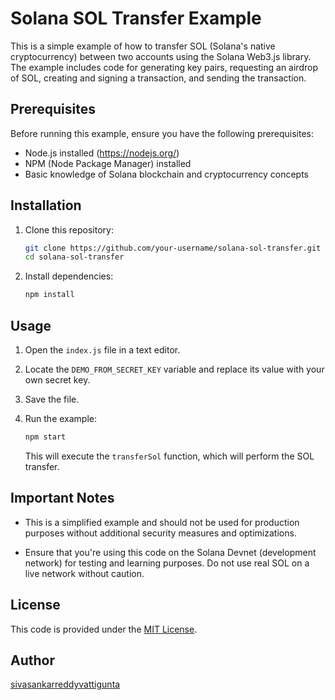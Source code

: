 
# Solana SOL Transfer Example

This is a simple example of how to transfer SOL (Solana's native cryptocurrency) between two accounts using the Solana Web3.js library. The example includes code for generating key pairs, requesting an airdrop of SOL, creating and signing a transaction, and sending the transaction.

## Prerequisites

Before running this example, ensure you have the following prerequisites:

- Node.js installed (https://nodejs.org/)
- NPM (Node Package Manager) installed
- Basic knowledge of Solana blockchain and cryptocurrency concepts

## Installation

1. Clone this repository:

   ```bash
   git clone https://github.com/your-username/solana-sol-transfer.git
   cd solana-sol-transfer
   ```

2. Install dependencies:

   ```bash
   npm install
   ```

## Usage

1. Open the `index.js` file in a text editor.

2. Locate the `DEMO_FROM_SECRET_KEY` variable and replace its value with your own secret key.

3. Save the file.

4. Run the example:

   ```bash
   npm start
   ```

   This will execute the `transferSol` function, which will perform the SOL transfer.

## Important Notes

- This is a simplified example and should not be used for production purposes without additional security measures and optimizations.

- Ensure that you're using this code on the Solana Devnet (development network) for testing and learning purposes. Do not use real SOL on a live network without caution.

## License

This code is provided under the [MIT License](LICENSE).

## Author

[sivasankarreddyvattigunta](https://github.com/sivasankarreddyvattigunta)

